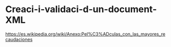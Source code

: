 # Creaci-i-validaci-d-un-document-XML
https://es.wikipedia.org/wiki/Anexo:Pel%C3%ADculas_con_las_mayores_recaudaciones
